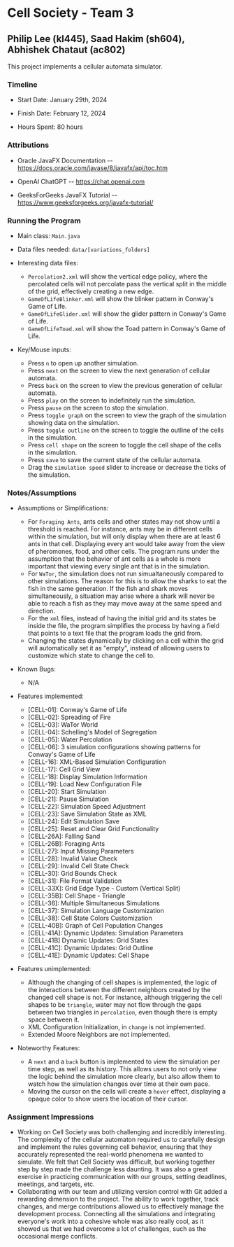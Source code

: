 # Cell Society - Team 3
## Philip Lee (kl445), Saad Hakim (sh604), Abhishek Chataut (ac802)

This project implements a cellular automata simulator.

### Timeline

 * Start Date: January 29th, 2024

 * Finish Date: February 12, 2024

 * Hours Spent: 80 hours



### Attributions

* Oracle JavaFX Documentation -- https://docs.oracle.com/javase/8/javafx/api/toc.htm

* OpenAI ChatGPT -- https://chat.openai.com

* GeeksForGeeks JavaFX Tutorial -- https://www.geeksforgeeks.org/javafx-tutorial/



### Running the Program

 * Main class: `Main.java`

 * Data files needed: `data/[variations_folders]`

 * Interesting data files: 
   * `Percolation2.xml` will show the vertical edge policy, where the percolated cells
   will not percolate pass the vertical split in the middle of the grid, effectively creating a new
   edge.
   * `GameOfLifeBlinker.xml` will show the blinker pattern in Conway's Game of Life.
   * `GameOfLifeGlider.xml` will show the glider pattern in Conway's Game of Life.
   * `GameOfLifeToad.xml` will show the Toad pattern in Conway's Game of Life.
 * Key/Mouse inputs: 
   * Press `n` to open up another simulation.
   * Press `next` on the screen to view the next generation of cellular automata.
   * Press `back` on the screen to view the previous generation of cellular automata.
   * Press `play` on the screen to indefinitely run the simulation.
   * Press `pause` on the screen to stop the simulation.
   * Press `toggle graph` on the screen to view the graph of the simulation showing data on the 
     simulation.
   * Press `toggle outline` on the screen to toggle the outline of the cells in the simulation.
   * Press `cell shape` on the screen to toggle the cell shape of the cells in the simulation.
   * Press `save` to save the current state of the cellular automata.
   * Drag the `simulation speed` slider to increase or decrease the ticks of the simulation.


### Notes/Assumptions

 * Assumptions or Simplifications:
   * For `Foraging Ants`, ants cells and other states may not show until a threshold is reached.
   For instance, ants may be in different cells within the simulation, but will only display when 
   there are at least 6 ants in that cell. Displaying every ant would take away from the view of 
   pheromones, food, and other cells. The program runs under the assumption that the behavior of 
   ant cells as a whole is more important that viewing every single ant that is in the simulation.
   * For `WaTor`, the simulation does not run simualtaneously compared to other simulations. The 
   reason for this is to allow the sharks to eat the fish in the same generation. If the fish and
   shark moves simultaneously, a situation may arise where a shark will never be able to reach a
   fish as they may move away at the same speed and direction.
   * For the `xml` files, instead of having the initial grid and its states be inside the file,
   the program simplifies the process by having a field that points to a text file that the program
   loads the grid from.
   * Changing the states dynamically by clicking on a cell within the grid will automatically set it
   as "empty", instead of allowing users to customize which state to change the cell to.

 * Known Bugs:
   * N/A 

 * Features implemented:
   * [CELL-01]: Conway's Game of Life
   * [CELL-02]: Spreading of Fire
   * [CELL-03]: WaTor World
   * [CELL-04]: Schelling's Model of Segregation
   * [CELL-05]: Water Percolation 
   * [CELL-06]: 3 simulation configurations showing patterns for Conway's Game of Life
   * [CELL-16]: XML-Based Simulation Configuration
   * [CELL-17]: Cell Grid View
   * [CELL-18]: Display Simulation Information
   * [CELL-19]: Load New Configuration File
   * [CELL-20]: Start Simulation
   * [CELL-21]: Pause Simulation
   * [CELL-22]: Simulation Speed Adjustment
   * [CELL-23]: Save Simulation State as XML
   * [CELL-24]: Edit Simulation Save
   * [CELL-25]: Reset and Clear Grid Functionality
   * [CELL-26A]: Falling Sand
   * [CELL-26B]: Foraging Ants
   * [CELL-27]: Input Missing Parameters
   * [CELL-28]: Invalid Value Check
   * [CELL-29]: Invalid Cell State Check
   * [CELL-30]: Grid Bounds Check
   * [CELL-31]: File Format Validation
   * [CELL-33X]: Grid Edge Type - Custom (Vertical Split)
   * [CELL-35B]: Cell Shape - Triangle
   * [CELL-36]: Multiple Simultaneous Simulations
   * [CELL-37]: Simulation Language Customization
   * [CELL-38]: Cell State Colors Customization
   * [CELL-40B]: Graph of Cell Population Changes
   * [CELL-41A]: Dynamic Updates: Simulation Parameters
   * [CELL-41B] Dynamic Updates: Grid States
   * [CELL-41C]: Dynamic Updates: Grid Outline
   * [CELL-41E]: Dynamic Updates: Cell Shape
   

 * Features unimplemented:
   * Although the changing of cell shapes is implemented, the logic of the interactions between the 
   different neighbors created by the changed cell shape is not. For instance, although triggering
   the cell shapes to be `triangle`, water may not flow through the gaps between two triangles in 
   `percolation`, even though there is empty space between it.
   * XML Configuration Initialization, in `change` is not implemented.
   * Extended Moore Neighbors are not implemented.
   
 * Noteworthy Features:
   * A `next` and a `back` button is implemented to view the simulation per time step, as well as 
   its history. This allows users to not only view the logic behind the simulation more clearly, but
   also allow them to watch how the simulation changes over time at their own pace.
   * Moving the cursor on the cells will create a `hover` effect, displaying a opaque color to show 
   users the location of their cursor.


### Assignment Impressions
   * Working on Cell Society was both challenging and incredibly interesting. The complexity of the 
   cellular automaton required us to carefully design and implement the rules governing cell 
   behavior, ensuring that they accurately represented the real-world phenomena we wanted to 
   simulate. We felt that Cell Society was difficult, but working together step by step made the 
   challenge less daunting. It was also a great exercise in practicing communication with our
   groups, setting deadlines, meetings, and targets, etc.
   * Collaborating with our team and utilizing version control with Git added a rewarding 
    dimension to the project. The ability to work together, track changes, and merge 
    contributions allowed us to effectively manage the development process. Connecting all the 
    simulations and integrating everyone's work into a cohesive whole was also really cool, as
    it showed us that we had overcome a lot of challenges, such as the occasional merge conflicts.
    


